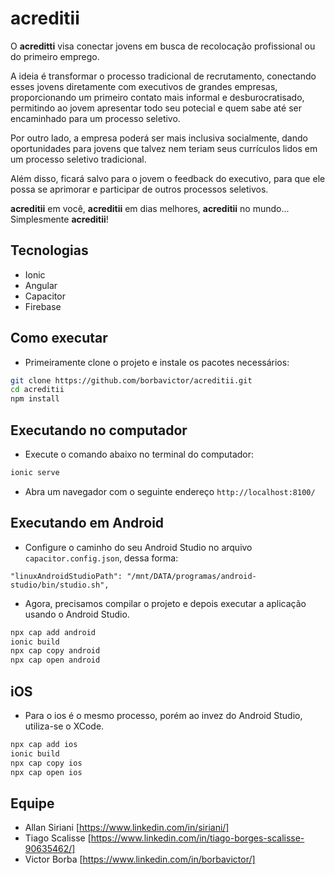 # acreditii

O **acreditti** visa conectar jovens em busca de recolocação profissional ou do primeiro emprego.

A ideia é transformar o processo tradicional de recrutamento, conectando esses jovens diretamente com executivos de grandes empresas, proporcionando um primeiro contato mais informal e desburocratisado, permitindo ao jovem apresentar todo seu potecial e quem sabe até ser encaminhado para um processo seletivo.

Por outro lado, a empresa poderá ser mais inclusiva socialmente, dando oportunidades para jovens que talvez nem teriam seus currículos lidos em um processo seletivo tradicional.

Além disso, ficará salvo para o jovem o feedback do executivo, para que ele possa se aprimorar e participar de outros processos seletivos.

**acreditii** em você, **acreditii** em dias melhores, **acreditii** no mundo... Simplesmente **acreditii**!

## Tecnologias

- Ionic
- Angular
- Capacitor
- Firebase

## Como executar

- Primeiramente clone o projeto e instale os pacotes necessários:

```bash
git clone https://github.com/borbavictor/acreditii.git
cd acreditii
npm install
```

## Executando no computador

- Execute o comando abaixo no terminal do computador:

```bash
ionic serve
```

- Abra um navegador com o seguinte endereço `http://localhost:8100/`

## Executando em Android

- Configure o caminho do seu Android Studio no arquivo `capacitor.config.json`, dessa forma:

```
"linuxAndroidStudioPath": "/mnt/DATA/programas/android-studio/bin/studio.sh",
```

- Agora, precisamos compilar o projeto e depois executar a aplicação usando o Android Studio.

```bash
npx cap add android
ionic build
npx cap copy android
npx cap open android
```

## iOS

- Para o ios é o mesmo processo, porém ao invez do Android Studio, utiliza-se o XCode.

```bash
npx cap add ios
ionic build
npx cap copy ios
npx cap open ios
```

## Equipe

- Allan Siriani [https://www.linkedin.com/in/siriani/]
- Tiago Scalisse [https://www.linkedin.com/in/tiago-borges-scalisse-90635462/]
- Victor Borba [https://www.linkedin.com/in/borbavictor/]
